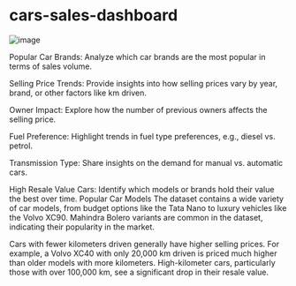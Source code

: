 # cars-sales-dashboard 
![image](https://github.com/user-attachments/assets/7218270d-1d79-4d1a-b777-b9a31a444eba)
 
 Popular Car Brands: Analyze which car brands are the most popular in terms of sales volume.

Selling Price Trends: Provide insights into how selling prices vary by year, brand, or other factors like km driven.

Owner Impact: Explore how the number of previous owners affects the selling price.

Fuel Preference: Highlight trends in fuel type preferences, e.g., diesel vs. petrol.

Transmission Type: Share insights on the demand for manual vs. automatic cars.

High Resale Value Cars: Identify which models or brands hold their value the best over time.
Popular Car Models
The dataset contains a wide variety of car models, from budget options like the Tata Nano to luxury vehicles like the Volvo XC90.
Mahindra Bolero variants are common in the dataset, indicating their popularity in the market.

Cars with fewer kilometers driven generally have higher selling prices. For example, a Volvo XC40 with only 20,000 km driven is priced much higher than older models with more kilometers.
High-kilometer cars, particularly those with over 100,000 km, see a significant drop in their resale value.
